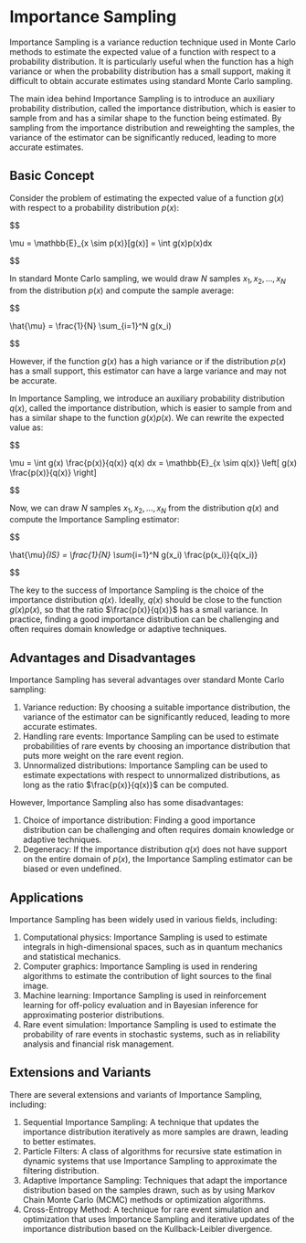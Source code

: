 # Importance Sampling

Importance Sampling is a variance reduction technique used in Monte Carlo methods to estimate the expected value of a function with respect to a probability distribution. It is particularly useful when the function has a high variance or when the probability distribution has a small support, making it difficult to obtain accurate estimates using standard Monte Carlo sampling.

The main idea behind Importance Sampling is to introduce an auxiliary probability distribution, called the importance distribution, which is easier to sample from and has a similar shape to the function being estimated. By sampling from the importance distribution and reweighting the samples, the variance of the estimator can be significantly reduced, leading to more accurate estimates.

## Basic Concept

Consider the problem of estimating the expected value of a function $g(x)$ with respect to a probability distribution $p(x)$:


$$

\mu = \mathbb{E}_{x \sim p(x)}[g(x)] = \int g(x)p(x)dx

$$


In standard Monte Carlo sampling, we would draw $N$ samples $x_1, x_2, \dots, x_N$ from the distribution $p(x)$ and compute the sample average:


$$

\hat{\mu} = \frac{1}{N} \sum_{i=1}^N g(x_i)

$$


However, if the function $g(x)$ has a high variance or if the distribution $p(x)$ has a small support, this estimator can have a large variance and may not be accurate.

In Importance Sampling, we introduce an auxiliary probability distribution $q(x)$, called the importance distribution, which is easier to sample from and has a similar shape to the function $g(x)p(x)$. We can rewrite the expected value as:


$$

\mu = \int g(x) \frac{p(x)}{q(x)} q(x) dx = \mathbb{E}_{x \sim q(x)} \left[ g(x) \frac{p(x)}{q(x)} \right]

$$


Now, we can draw $N$ samples $x_1, x_2, \dots, x_N$ from the distribution $q(x)$ and compute the Importance Sampling estimator:


$$

\hat{\mu}_{IS} = \frac{1}{N} \sum_{i=1}^N g(x_i) \frac{p(x_i)}{q(x_i)}

$$


The key to the success of Importance Sampling is the choice of the importance distribution $q(x)$. Ideally, $q(x)$ should be close to the function $g(x)p(x)$, so that the ratio $\frac{p(x)}{q(x)}$ has a small variance. In practice, finding a good importance distribution can be challenging and often requires domain knowledge or adaptive techniques.

## Advantages and Disadvantages

Importance Sampling has several advantages over standard Monte Carlo sampling:

1. Variance reduction: By choosing a suitable importance distribution, the variance of the estimator can be significantly reduced, leading to more accurate estimates.
2. Handling rare events: Importance Sampling can be used to estimate probabilities of rare events by choosing an importance distribution that puts more weight on the rare event region.
3. Unnormalized distributions: Importance Sampling can be used to estimate expectations with respect to unnormalized distributions, as long as the ratio $\frac{p(x)}{q(x)}$ can be computed.

However, Importance Sampling also has some disadvantages:

1. Choice of importance distribution: Finding a good importance distribution can be challenging and often requires domain knowledge or adaptive techniques.
2. Degeneracy: If the importance distribution $q(x)$ does not have support on the entire domain of $p(x)$, the Importance Sampling estimator can be biased or even undefined.

## Applications

Importance Sampling has been widely used in various fields, including:

1. Computational physics: Importance Sampling is used to estimate integrals in high-dimensional spaces, such as in quantum mechanics and statistical mechanics.
2. Computer graphics: Importance Sampling is used in rendering algorithms to estimate the contribution of light sources to the final image.
3. Machine learning: Importance Sampling is used in reinforcement learning for off-policy evaluation and in Bayesian inference for approximating posterior distributions.
4. Rare event simulation: Importance Sampling is used to estimate the probability of rare events in stochastic systems, such as in reliability analysis and financial risk management.

## Extensions and Variants

There are several extensions and variants of Importance Sampling, including:

1. Sequential Importance Sampling: A technique that updates the importance distribution iteratively as more samples are drawn, leading to better estimates.
2. Particle Filters: A class of algorithms for recursive state estimation in dynamic systems that use Importance Sampling to approximate the filtering distribution.
3. Adaptive Importance Sampling: Techniques that adapt the importance distribution based on the samples drawn, such as by using Markov Chain Monte Carlo (MCMC) methods or optimization algorithms.
4. Cross-Entropy Method: A technique for rare event simulation and optimization that uses Importance Sampling and iterative updates of the importance distribution based on the Kullback-Leibler divergence.
